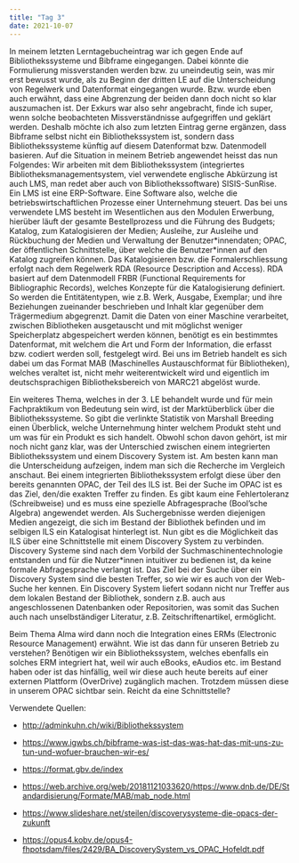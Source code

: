 ```yaml
---
title: "Tag 3"
date: 2021-10-07
---
```


In meinem letzten Lerntagebucheintrag war ich gegen Ende auf Bibliothekssysteme und Bibframe eingegangen. Dabei könnte die Formulierung missverstanden werden bzw. zu uneindeutig sein, was mir erst bewusst wurde, als zu Beginn der dritten LE auf die Unterscheidung von Regelwerk und Datenformat eingegangen wurde. Bzw. wurde eben auch erwähnt, dass eine Abgrenzung der beiden dann doch nicht so klar auszumachen ist. Der Exkurs war also sehr angebracht, finde ich super, wenn solche beobachteten Missverständnisse aufgegriffen und geklärt werden. 
Deshalb möchte ich also zum letzten Eintrag gerne ergänzen, dass Bibframe selbst nicht ein Bibliothekssystem ist, sondern dass Bibliothekssysteme künftig auf diesem Datenformat bzw. Datenmodell basieren. Auf die Situation in meinem Betrieb angewendet heisst das nun Folgendes: Wir arbeiten mit dem Bibliothekssystem (integriertes Bibliotheksmanagementsystem, viel verwendete englische Abkürzung ist auch LMS, man redet aber auch von Bibliothekssoftware) SISIS-SunRise. Ein LMS ist eine ERP-Software. Eine Software also, welche die betriebswirtschaftlichen Prozesse einer Unternehmung steuert. Das bei uns verwendete LMS besteht im Wesentlichen aus den Modulen Erwerbung, hierüber läuft der gesamte Bestellprozess und die Führung des Budgets; Katalog, zum Katalogisieren der Medien; Ausleihe, zur Ausleihe und Rückbuchung der Medien und Verwaltung der Benutzer\*innendaten; OPAC, der öffentlichen Schnittstelle, über welche die Benutzer\*innen auf den Katalog zugreifen können. Das Katalogisieren bzw. die Formalerschliessung erfolgt nach dem Regelwerk RDA (Resource Description and Access). RDA basiert auf dem Datenmodell FRBR (Functional Requirements for Bibliographic Records), welches Konzepte für die Katalogisierung definiert. So werden die Entitätentypen, wie z.B. Werk, Ausgabe, Exemplar; und ihre Beziehungen zueinander beschrieben und Inhalt klar gegenüber dem Trägermedium abgegrenzt. Damit die Daten von einer Maschine verarbeitet, zwischen Bibliotheken ausgetauscht und mit möglichst weniger Speicherplatz abgespeichert werden können, benötigt es ein bestimmtes Datenformat, mit welchem die Art und Form der Information, die erfasst bzw. codiert werden soll, festgelegt wird. Bei uns im Betrieb handelt es sich dabei um das Format MAB (Maschinelles Austauschformat für Bibliotheken), welches veraltet ist, nicht mehr weiterentwickelt wird und eigentlich im deutschsprachigen Bibliotheksbereich von MARC21 abgelöst wurde.

Ein weiteres Thema, welches in der 3. LE behandelt wurde und für mein Fachpraktikum von Bedeutung sein wird, ist der Marktüberblick über die Bibliothekssysteme. So gibt die verlinkte Statistik von Marshall Breeding einen Überblick, welche Unternehmung hinter welchem Produkt steht und um was für ein Produkt es sich handelt. Obwohl schon davon gehört, ist mir noch nicht ganz klar, was der Unterschied zwischen einem integrierten Bibliothekssystem und einem Discovery System ist. Am besten kann man die Unterscheidung aufzeigen, indem man sich die Recherche im Vergleich anschaut. Bei einem integrierten Bibliothekssystem erfolgt diese über den bereits genannten OPAC, der Teil des ILS ist. Bei der Suche im OPAC ist es das Ziel, den/die exakten Treffer zu finden. Es gibt kaum eine Fehlertoleranz (Schreibweise) und es muss eine spezielle Abfragesprache (Bool’sche Algebra) angewendet werden. Als Suchergebnisse werden diejenigen Medien angezeigt, die sich im Bestand der Bibliothek befinden und im selbigen ILS ein Katalogisat hinterlegt ist. Nun gibt es die Möglichkeit das ILS über eine Schnittstelle mit einem Discovery System zu verbinden. Discovery Systeme sind nach dem Vorbild der Suchmaschinentechnologie entstanden und für die Nutzer\*innen intuitiver zu bedienen ist, da keine formale Abfragesprache verlangt ist. Das Ziel bei der Suche über ein Discovery System sind die besten Treffer, so wie wir es auch von der Web-Suche her kennen. Ein Discovery System liefert sodann nicht nur Treffer aus dem lokalen Bestand der Bibliothek, sondern z.B. auch aus angeschlossenen Datenbanken oder Repositorien, was somit das Suchen auch nach unselbständiger Literatur, z.B. Zeitschriftenartikel, ermöglicht.

Beim Thema Alma wird dann noch die Integration eines ERMs (Electronic Resource Management) erwähnt. Wie ist das dann für unseren Betrieb zu verstehen? Benötigen wir ein Bibliothekssystem, welches ebenfalls ein solches ERM integriert hat, weil wir auch eBooks, eAudios etc. im Bestand haben oder ist das hinfällig, weil wir diese auch heute bereits auf einer externen Plattform (OverDrive) zugänglich machen. Trotzdem müssen diese in unserem OPAC sichtbar sein. Reicht da eine Schnittstelle?



Verwendete Quellen:
+ <http://adminkuhn.ch/wiki/Bibliothekssystem>

+ <https://www.igwbs.ch/bibframe-was-ist-das-was-hat-das-mit-uns-zu-tun-und-wofuer-brauchen-wir-es/>

+ <https://format.gbv.de/index>

+ <https://web.archive.org/web/20181121033620/https://www.dnb.de/DE/Standardisierung/Formate/MAB/mab_node.html>

+ <https://www.slideshare.net/steilen/discoverysysteme-die-opacs-der-zukunft>

+ <https://opus4.kobv.de/opus4-fhpotsdam/files/2429/BA_DiscoverySystem_vs_OPAC_Hofeldt.pdf>





